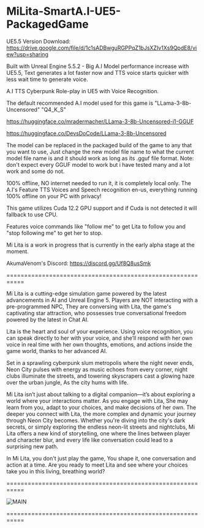 # MiLita-SmartA.I-UE5-PackagedGame

UE5.5 Version Download: https://drive.google.com/file/d/1c1sADBwguRGPPqZ1bJsXZIv1Xs9QpdE8/view?usp=sharing

Built with Unreal Engine 5.5.2 - Big A.I Model performance increase with UE5.5, Text generates a lot faster now and TTS voice starts quicker with less wait time to generate voice.

A.I TTS Cyberpunk Role-play in UE5 with Voice Recognition.

The default recommended A.I model used for this game is "LLama-3-8b-Uncensored" "Q4_K_S"

https://huggingface.co/mradermacher/LLama-3-8b-Uncensored-i1-GGUF

https://huggingface.co/DevsDoCode/LLama-3-8b-Uncensored

The model can be replaced in the packaged build of the game to any that you want to use, Just change the new model file name to what the current model file name is and it should work as long as its .gguf file format.
Note: don't expect every GGUF model to work but i have tested many and a lot work and some do not.

100% offline, NO internet needed to run it, it is completely local only.
The A.I's Feature TTS Voices and Speech recognition en-us, everything running 100% offline on your PC with privacy!

This game utilizes Cuda 12.2 GPU support and if Cuda is not detected it will fallback to use CPU.

Features voice commands like "follow me" to get Lita to follow you and "stop following me" to get her to stop.

Mi Lita is a work in progress that is currently in the early alpha stage at the moment.

AkumaVenom's Discord: https://discord.gg/Uf8Q8usSmk

===========================================================

Mi Lita is a cutting-edge simulation game powered by the latest advancements in AI and Unreal Engine 5. Players are NOT interacting with a pre-programmed NPC, They are conversing with Lita, the game's captivating star attraction, who possesses true conversational freedom powered by the latest in Chat AI.

Lita is the heart and soul of your experience. Using voice recognition, you can speak directly to her with your voice, and she’ll respond with her own voice in real time with her own thoughts, emotions, and actions inside the game world, thanks to her advanced AI.

Set in a sprawling cyberpunk slum metropolis where the night never ends, Neon City pulses with energy as music echoes from every corner, night clubs illuminate the streets, and towering skyscrapers cast a glowing haze over the urban jungle, As the city hums with life.

Mi Lita isn’t just about talking to a digital companion—it’s about exploring a world where your interactions matter. As you engage with Lita, She may learn from you, adapt to your choices, and make decisions of her own. The deeper you connect with Lita, the more complex and dynamic your journey through Neon City becomes. Whether you're diving into the city's dark secrets, or simply exploring the endless neon-lit streets and nightclubs, Mi Lita offers a new kind of storytelling, one where the lines between player and character blur, and every life like conversation could lead to a surprising new path.

In Mi Lita, you don't just play the game, You shape it, one conversation and action at a time. Are you ready to meet Lita and see where your choices take you in this living, breathing world?

===========================================================

![MAIN](https://github.com/user-attachments/assets/ef2532b7-c79a-4f9c-b88a-68f63acf6185)

===========================================================
